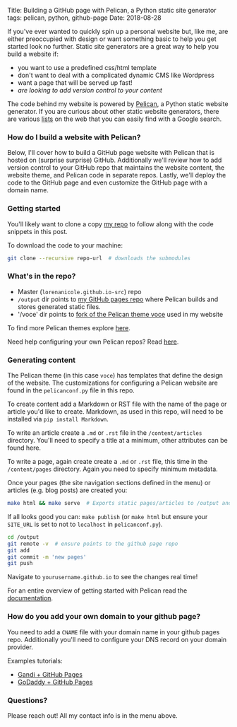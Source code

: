 Title: Building a GitHub page with Pelican, a Python static site generator
tags: pelican, python, github-page
Date: 2018-08-28 

If you've ever wanted to quickly spin up a personal website but, like me, are either preoccupied with design or want something basic to help you get started look no further. Static site generators are a great way to help you build a website if:

- you want to use a predefined css/html template
- don't want to deal with a complicated dynamic CMS like Wordpress
- want a page that will be served up fast!
- _are looking to add version control to your content_

The code behind my website is powered by [Pelican](http://docs.getpelican.com/), a Python static website generator. If you are curious about other static website generators, there are various [lists](https://www.creativebloq.com/features/10-best-static-site-generators) on the web that you can easily find with a Google search.

### How do I build a website with Pelican?

Below, I'll cover how to build a GitHub page website with Pelican that is hosted on (surprise surprise) GitHub. Additionally we'll review how to add version control to your GitHub repo that maintains the website content, the website theme, and Pelican code in separate repos. Lastly, we'll deploy the code to the GitHub page and even customize the GitHub page with a domain name.

### Getting started

You'll likely want to clone a copy [my repo](https://github.com/lorenanicole/lorenanicole.github.io-src) to follow along with the code snippets in this post. 

To download the code to your machine:

```bash
git clone --recursive repo-url  # downloads the submodules
```

### What's in the repo?

- Master (`lorenanicole.github.io-src`) repo
- `/output` dir points to [my GitHub pages repo](https://github.com/lorenanicole/lorenannicole.github.io) where Pelican builds and stores generated static files.
- '/voce' dir points to [fork of the Pelican theme voce](https://github.com/lorenanicole/voce) used in my website

To find more Pelican themes explore [here](http://www.pelicanthemes.com/).

Need help configuring your own Pelican repos? Read [here](https://fedoramagazine.org/make-github-pages-blog-with-pelican/). 

### Generating content

The Pelican theme (in this case `voce`) has templates that define the design of the website. The customizations for configuring a Pelican website are found in the `pelicanconf.py` file in this repo.

To create content add a Markdown or RST file with the name of the page or article you'd like to create. Markdown, as used in this repo, will need to be installed via `pip install Markdown`.

To write an article create a `.md` or `.rst` file in the `/content/articles` directory. You'll need to specify a title at a minimum, other attributes can be found here.

To write a page, again create create a `.md` or `.rst` file, this time in the `/content/pages` directory. Again you need to specify minimum metadata.

Once your pages (the site navigation sections defined in the menu) or articles (e.g. blog posts) are created you:

```bash
make html && make serve  # Exports static pages/articles to /output and serves locally
```

If all looks good you can: `make publish` (or `make html` but ensure your `SITE_URL` is set to not to `localhost` in `pelicanconf.py`).

```bash
cd /output
git remote -v  # ensure points to the github page repo
git add 
git commit -m 'new pages'
git push
```

Navigate to `yourusername.github.io` to see the changes real time!

For an entire overview of getting started with Pelican read the [documentation](http://docs.getpelican.com/en/3.1.1/getting_started.html).

### How do you add your own domain to your github page?

You need to add a `CNAME` file with your domain name in your github pages repo. Additionally you'll need to configure your DNS record on your domain provider.

Examples tutorials:
- [Gandi + GitHub Pages](http://spector.io/how-to-set-up-github-pages-with-a-custom-domain-on-gandi/)
- [GoDaddy + GitHub Pages](https://medium.com/@supriyakankure/how-to-add-a-custom-domain-to-your-github-page-with-godaddy-84495781143e)

### Questions?

Please reach out! All my contact info is in the menu above. 